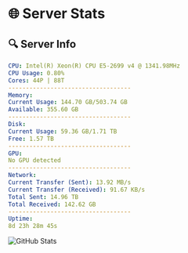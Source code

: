 # 🌐 Server Stats
## 🔍 Server Info
```yaml
CPU: Intel(R) Xeon(R) CPU E5-2699 v4 @ 1341.98MHz
CPU Usage: 0.80%
Cores: 44P | 88T
-----------------------------------
Memory:
Current Usage: 144.70 GB/503.74 GB
Available: 355.60 GB
-----------------------------------
Disk:
Current Usage: 59.36 GB/1.71 TB
Free: 1.57 TB
-----------------------------------
GPU:
No GPU detected
-----------------------------------
Network:
Current Transfer (Sent): 13.92 MB/s
Current Transfer (Received): 91.67 KB/s
Total Sent: 14.96 TB
Total Received: 142.62 GB
-----------------------------------
Uptime:
8d 23h 28m 45s
```
![GitHub Stats](https://img.shields.io/badge/Updated-2025-03-16_20:51:34-blue)